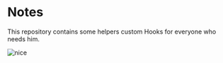 # Notes

This repository contains some helpers custom Hooks for everyone who needs him.

![nice](https://media3.giphy.com/media/3oEjI5VtIhHvK37WYo/giphy.gif)